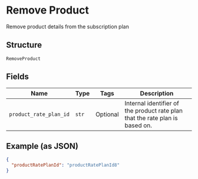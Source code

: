 
# Remove Product

Remove product details from the subscription plan

## Structure

`RemoveProduct`

## Fields

| Name | Type | Tags | Description |
|  --- | --- | --- | --- |
| `product_rate_plan_id` | `str` | Optional | Internal identifier of the product rate plan that the rate plan is based on. |

## Example (as JSON)

```json
{
  "productRatePlanId": "productRatePlanId8"
}
```

